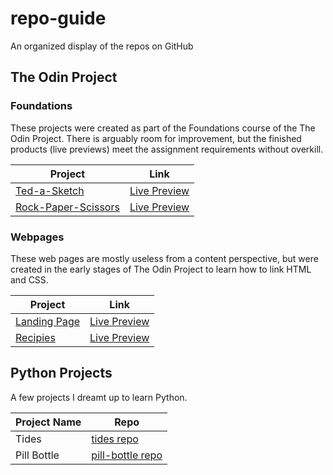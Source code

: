 # repo-guide
An organized display of the repos on GitHub
## The Odin Project  
### Foundations  
These projects were created as part of the Foundations course of the The Odin Project.  There is arguably room for improvement, but the finished products (live previews) meet the assignment requirements without overkill.  

| Project | Link |
| --- | --- |
| [Ted-a-Sketch](https://github.com/tfalasco/etch-a-sketch) | [Live Preview](https://tfalasco.github.io/etch-a-sketch/) |
| [Rock-Paper-Scissors](https://github.com/tfalasco/rock-paper-scissors) | [Live Preview](https://tfalasco.github.io/rock-paper-scissors/) |

### Webpages
These web pages are mostly useless from a content perspective, but were created in the early stages of The Odin Project to learn how to link HTML and CSS.  

| Project | Link |
| --- | --- |
| [Landing Page](https://github.com/tfalasco/odin-landing-page) | [Live Preview](https://tfalasco.github.io/odin-landing-page/) |
| [Recipies](https://github.com/tfalasco/odin-recipes) | [Live Preview](https://tfalasco.github.io/odin-recipes/) |

## Python Projects
A few projects I dreamt up to learn Python.  

| Project Name | Repo |
| --- | --- |
| Tides | [tides repo](https://github.com/tfalasco/tides) |
| Pill Bottle | [pill-bottle repo](https://github.com/tfalasco/pill-bottle) |